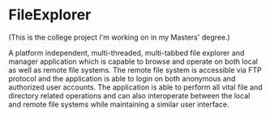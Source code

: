 # FileExplorer
(This is the college project I'm working on in my Masters' degree.)

A platform independent, multi-threaded, multi-tabbed file explorer and manager application which is capable to browse and operate on both local as well as remote file systems. The remote file system is accessible via FTP protocol and the application is able to login on both anonymous and authorized user accounts. The application is able to perform all vital file and directory related operations and can also interoperate between the local and remote file systems while maintaining a similar user interface.
